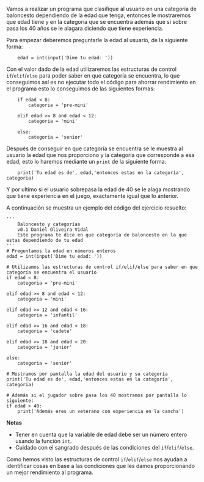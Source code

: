 Vamos a realizar un programa que clasifique al usuario en una categoría de baloncesto dependiendo de la edad que tenga, entonces le mostraremos que edad tiene y en la categoría que se encuentra además que si sobre pasa los 40 años se le alagara diciendo que tiene experiencia.

Para empezar deberemos preguntarle la edad al usuario, de la siguiente forma:

```
    edad = int(input('Dime tu edad: '))
```

Con el valor dado de la edad utilizaremos las estructuras de control ```if```/```elif```/```else``` para poder saber en que categoría se encuentra, lo que conseguimos así es no ejecutar todo el código para ahorrar rendimiento en el programa esto lo conseguimos de las siguientes formas:

```
    if edad < 8:
        categoria = 'pre-mini'
```
```
    elif edad >= 8 and edad < 12:
        categoria = 'mini'
```
```
    else:
        categoria = 'senior'
```

Después de conseguir en que categoría se encuentra se le muestra al usuario la edad que nos proporciono y la categoría que corresponde a esa edad, esto lo haremos mediante un ```print``` de la siguiente forma:

```
    print('Tu edad es de', edad,'entonces estas en la categoría', categoria)
```

Y por ultimo si el usuario sobrepasa la edad de 40 se le alaga mostrando que tiene experiencia en el juego, exactamente igual que lo anterior.

A continuación se muestra un ejemplo del código del ejercicio resuelto:

```
'''
    Baloncesto y categorías
    v0.1 Daniel Oliveira Vidal
    Este programa te dice en que categoría de baloncesto en la que estas dependiendo de tu edad
'''
# Preguntamos la edad en números enteros
edad = int(input('Dime tu edad: '))

# Utilizamos las estructuras de control if/elif/else para saber en que categoría se encuentra el usuario
if edad < 8:
    categoria = 'pre-mini'
    
elif edad >= 8 and edad < 12:
    categoria = 'mini'
    
elif edad >= 12 and edad < 16:
    categoria = 'infantil'
    
elif edad >= 16 and edad < 18:
    categoria = 'cadete'
    
elif edad >= 18 and edad < 20:
    categoria = 'junior'
    
else:
    categoria = 'senior'

# Mostramos por pantalla la edad del usuario y su categoría
print('Tu edad es de', edad,'entonces estas en la categoría', categoria)

# Además si el jugador sobre pasa los 40 mostramos por pantalla lo siguiente:
if edad > 40:
    print('Además eres un veterano con experiencia en la cancha')
```

**Notas**

- Tener en cuenta que la variable de edad debe ser un número entero usando la función ```int```.
- Cuidado con el sangrado después de las condiciones del ```if```/```elif```/```else```.

Como hemos visto las estructuras de control ```if```/```elif```/```else``` nos ayudan a identificar cosas en base a las condiciones que les damos proporcionando un mejor rendimiento al programa.
